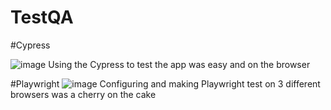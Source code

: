 # TestQA

#Cypress

![image](https://github.com/user-attachments/assets/d152d871-bc58-4ee1-b30b-86b930610ec1)
Using the Cypress to test the app was easy and on the browser


#Playwright
![image](https://github.com/user-attachments/assets/5d56ec26-0cf5-4f9a-85e8-afbd049e1070)
Configuring and making Playwright test on 3 different browsers was a cherry on the cake
